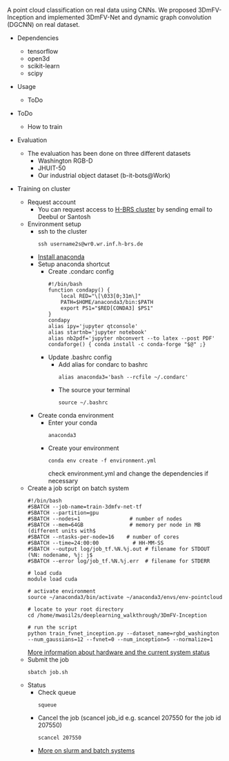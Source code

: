A point cloud classification on real data using CNNs. 
We proposed 3DmFV-Inception and implemented 3DmFV-Net and dynamic graph convolution (DGCNN) on real dataset.
* Dependencies
   * tensorflow
   * open3d
   * scikit-learn
   * scipy
* Usage
    * ToDo
* ToDo
    * How to train
* Evaluation
  * The evaluation has been done on three different datasets
    * Washington RGB-D
    * JHUIT-50
    * Our industrial object dataset (b-it-bots@Work)

* Training on cluster
  * Request account
    * You can request access to [H-BRS cluster](https://wr0.wr.inf.h-brs.de/wr/index.html) by sending email to Deebul or Santosh
  * Environment setup
    * ssh to the cluster
      ```
      ssh username2s@wr0.wr.inf.h-brs.de
      ```
    * [Install anaconda](https://docs.anaconda.com/anaconda/install/linux/)
    * Setup anaconda shortcut
      * Create .condarc config
        ```
        #!/bin/bash
        function condapy() {
            local RED="\[\033[0;31m\]"
            PATH=$HOME/anaconda3/bin:$PATH
            export PS1="$RED[CONDA3] $PS1"
        }
        condapy
        alias ipy='jupyter qtconsole'
        alias startnb='jupyter notebook'
        alias nb2pdf='jupyter nbconvert --to latex --post PDF'
        condaforge() { conda install -c conda-forge "$@" ;}
        ```
      * Update .bashrc config
        * Add alias for condarc to bashrc
          ```
          alias anaconda3='bash --rcfile ~/.condarc'
          ```
        * The source your terminal
          ```
          source ~/.bashrc
          ```
    * Create conda environment
      * Enter your conda
        ```
        anaconda3
        ```
      * Create your environment
        ```
        conda env create -f environment.yml
        ```
        check environment.yml and change the dependencies if necessary
  * Create a job script on batch system
    ```
    #!/bin/bash
    #SBATCH --job-name=train-3dmfv-net-tf
    #SBATCH --partition=gpu
    #SBATCH --nodes=1                # number of nodes
    #SBATCH --mem=64GB               # memory per node in MB (different units with$
    #SBATCH --ntasks-per-node=16    # number of cores
    #SBATCH --time=24:00:00           # HH-MM-SS
    #SBATCH --output log/job_tf.%N.%j.out # filename for STDOUT (%N: nodename, %j: j$
    #SBATCH --error log/job_tf.%N.%j.err  # filename for STDERR

    # load cuda
    module load cuda

    # activate environment
    source ~/anaconda3/bin/activate ~/anaconda3/envs/env-pointcloud

    # locate to your root directory 
    cd /home/mwasil2s/deeplearning_walkthrough/3DmFV-Inception

    # run the script
    python train_fvnet_inception.py --dataset_name=rgbd_washington --num_gaussians=12 --fvnet=0 --num_inception=5 --normalize=1
    ```
    [More information about hardware and the current system status](https://wr0.wr.inf.h-brs.de/wr/index.html)
  * Submit the job
    ```
    sbatch job.sh
    ```
  * Status
    * Check queue
      ```
      squeue
      ```
    * Cancel the job (scancel job_id e.g. scancel 207550 for the job id 207550)
      ```
      scancel 207550
      ```
    * [More on slurm and batch systems](https://wr0.wr.inf.h-brs.de/wr/usage.html)